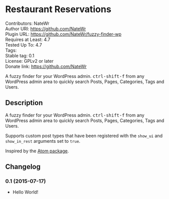 # Restaurant Reservations
Contributors: NateWr
<br>
Author URI: https://github.com/NateWr
<br>
Plugin URL: https://github.com/NateWr/fuzzy-finder-wp
<br>
Requires at Least: 4.7
<br>
Tested Up To: 4.7
<br>
Tags:
<br>
Stable tag: 0.1
<br>
License: GPLv2 or later
<br>
Donate link: https://github.com/NateWr

A fuzzy finder for your WordPress admin. <kbd>ctrl-shift-f</kbd> from any WordPress admin area to quickly search Posts, Pages, Categories, Tags and Users.

## Description

A fuzzy finder for your WordPress admin. <kbd>ctrl-shift-f</kbd> from any WordPress admin area to quickly search Posts, Pages, Categories, Tags and Users.

Supports custom post types that have been registered with the `show_ui` and `show_in_rest` arguments set to `true`.

Inspired by the [Atom package](https://github.com/atom/fuzzy-finder).

## Changelog

### 0.1 (2015-07-17)
* Hello World!
